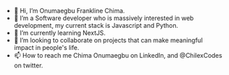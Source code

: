- 👋 Hi, I’m Onumaegbu Frankline Chima.
- 👀 I’m a Software developer who is massively interested in web development, my current stack is Javascript and Python.
- 🌱 I’m currently learning NextJS.
- 💞️ I’m looking to collaborate on projects that can make meaningful impact in people's life.
- 📫 How to reach me Chima Onumaegbu on LinkedIn, and @ChilexCodes on twitter.

<!---
Chilex23/Chilex23 is a ✨ special ✨ repository because its `README.md` (this file) appears on your GitHub profile.
You can click the Preview link to take a look at your changes.
--->
